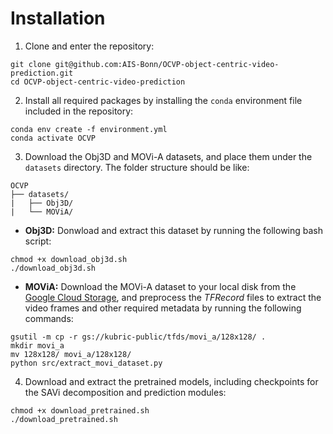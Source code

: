 # Installation

1. Clone and enter the repository:
```
git clone git@github.com:AIS-Bonn/OCVP-object-centric-video-prediction.git
cd OCVP-object-centric-video-prediction
```


2. Install all required packages by installing the ```conda``` environment file included in the repository:
```
conda env create -f environment.yml
conda activate OCVP
```


3. Download the Obj3D and MOVi-A datasets, and place them under the `datasets` directory. The folder structure should be like:
```
OCVP
├── datasets/
|   ├── Obj3D/
|   └── MOViA/
```

 * **Obj3D:** Donwload and extract this dataset by running the following bash script:
 ```
 chmod +x download_obj3d.sh
 ./download_obj3d.sh
 ```

 - **MOViA:** Download the MOVi-A dataset to your local disk from the [Google Cloud Storage](https://console.cloud.google.com/storage/browser/kubric-public/tfds), and  preprocess the *TFRecord* files to extract the video frames and other required metadata by running the following commands:
 ```
 gsutil -m cp -r gs://kubric-public/tfds/movi_a/128x128/ .
 mkdir movi_a
 mv 128x128/ movi_a/128x128/
 python src/extract_movi_dataset.py
 ```



4. Download and extract the pretrained models, including checkpoints for the SAVi decomposition and prediction modules:
```
chmod +x download_pretrained.sh
./download_pretrained.sh
```
